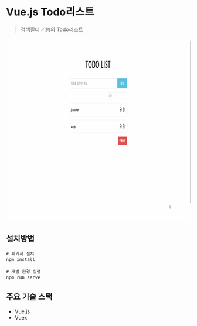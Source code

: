 # Vue.js Todo리스트

> 검색필터 기능의 Todo리스트

<img src="./images/todo.gif" width="100%;" height="500px;">


## 설치방법

```
# 패키지 설치
npm install

# 개발 환경 실행
npm run serve
```

## 주요 기술 스택
* Vue.js
* Vuex
